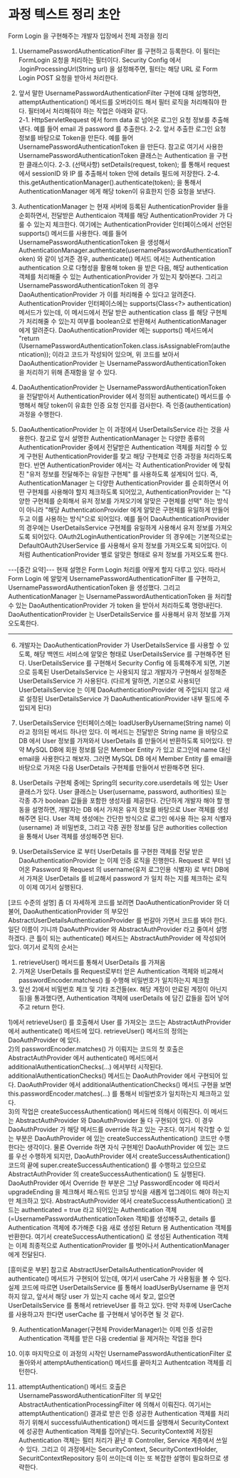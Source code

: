 # 과정 텍스트 정리 초안  

Form Login 을 구현해주는 개발자 입장에서 전체 과정을 정리

1. UsernamePasswordAuthenticationFilter 를 구현하고 등록한다. 이 필터는 FormLogin 요청을 처리하는 필터이다. Security Config 에서 .loginProcessingUrl(String url) 을 설정해주면, 필터는 해당 URL 로 Form Login POST 요청을 받아서 처리한다. 
2. 앞서 말한 UsernamePasswordAuthenticationFilter 구현에 대해 설명하면, attemptAuthentication() 메서드를 오버라이드 해서 필터 로직을 처리해줘야 한다. 필터에서 처리해줘야 하는 작업은 아래와 같다.  
2-1. HttpServletRequest 에서 form data 로 넘어온 로그인 요청 정보를 추출해낸다. 예를 들어 email 과 password 를 추출한다. 
2-2. 앞서 추출한 로그인 요청 정보를 바탕으로 Token을 만든다. 예를 들어 UsernamePasswordAuthenticationToken 을 만든다. 참고로 여기서 사용한 UsernamePasswordAuthenticationToken 클래스는 Authentication 을 구현한 클래스이다. 
2-3. (선택사항) setDetails(request, token); 를 통해서 request 에서 sessionID 와 IP 를 추출해서 token 안에 details 필드에 저장한다. 
2-4.  this.getAuthenticationManager().authenticate(token); 을 통해서 AuthenticationManager 에게 해당 token이 유효한지 인증 요청을 보낸다. 

3. AuthenticationManager 는 현재 서버에 등록된 AuthenticationProvider 들을 순회하면서, 전달받은 Authenticaion 객체를 해당 AuthenticationProvider 가 다룰 수 있는지 체크한다. 여기에는 AuthenticationProvider 인터페이스에서 선언된 supports() 메서드를 사용한다. 예를 들어 UsernamePasswordAuthenticationToken 을 생성해서 AuthenticationManager.authenticate(usernamePasswordAuthenticationToken) 와 같이 넘겨준 경우, authenticate() 메서드 에서는 Authentication authentication 으로 다형성을 활용해 token 을 받은 다음, 해당 authentication 객체를 처리해줄 수 있는 AuthenticationProvider 가 있는지 찾아본다. 그리고 UsernamePasswordAuthenticationToken 의 경우 DaoAuthenticationProvider 가 이를 처리해줄 수 있다고 알려준다. AuthenticationProvider 인터페이스에는 supports(Class<?> authentication) 메서드가 있는데, 이 메서드에서 전달 받은 authentication class 를 해당 구현체가 처리해줄 수 있는지 여부를 boolean으로 반환해서 AuthenticationManager 에게 알려준다. DaoAuthenticationProvider 에는 supports() 메서드에서 "return (UsernamePasswordAuthenticationToken.class.isAssignableFrom(authentication)); 이라고 코드가 작성되어 있으며, 위 코드를 보아서 DaoAuthenticationProvider 는 UsernamePasswordAuthenticationToken 을 처리하기 위해 존재함을 알 수 있다. 

4. DaoAuthenticationProvider 는 UsernamePasswordAuthenticationToken 을 전달받아서 AuthenticationProvider 에서 정의된 authenticate() 메서드를 수행해서 해당 token이 유효한 인증 요청 인지를 검사한다. 즉 인증(authentication) 과정을 수행한다. 

5. DaoAuthenticationProvider 는 이 과정에서 UserDetailsService 라는 것을 사용한다. 참고로 앞서 설명한 AuthenticationManager 는 다양한 종류의 AuthenticationProvider 중에서 전달받은 Authentication 객체를 처리할 수 있게 구현된 AuthenticationProvider를 찾고 해당 구현체로 인증 과정을 처리하도록 한다. 반면 AuthenticationProvider 에서는 각 AuthenticationProvider 에 맞춰진 "유저 정보를 전달해주는 유일한 구현체" 를 사용하도록 설계되어 있다. 즉, AuthenticationManager 는 다양한 AuthenticationProvider 를 순회하면서 어떤 구현체를 사용해야 할지 체크하도록 되어있고, AuthenticationProvider 는 "다양한 구현체를 순회해서 유저 정보를 가져오기에 알맞은 구현체를 선택" 하는 방식이 아니라 "해당 AuthenticationProvider 에게 알맞은 구현체를 유일하게 만들어 두고 이를 사용하는 방식"으로 되어있다. 
예를 들어 DaoAuthenticationProvider 의 경우에는 UserDetailsService 구현체를 유일하게 사용해서 유저 정보를 가져오도록 되어있다. OAuth2LoginAuthenticationProvider 의 경우에는 기본적으로는 DefaultOAuth2UserService 를 사용해서 유저 정보를 가져오도록 되어있다. 이처럼 AuthenticationProvider 별로 알맞은 형태로 유저 정보를 가져오도록 한다. 

---[중간 요약]---
 현재 설명은 Form Login 처리를 어떻게 할지 다루고 있다. 따라서 Form Login 에 알맞게 UsernamePasswordAuthenticationFilter 를 구현하고, UsernamePasswordAuthenticationToken 을 생성했다. 그리고 AuthenticationManager 는 UsernamePasswordAuthenticationToken 을 처리할 수 있는 DaoAuthenticationProvider 가 token 을 받아서 처리하도록 명령내린다. DaoAuthenticationProvider 는 UserDetailsService 를 사용해서 유저 정보를 가져오도록한다. 
--- --- ---

6. 개발자는 DaoAuthenticationProvider 가 UserDetailsService 를 사용할 수 있도록, 해당 백엔드 서비스에 알맞은 형태로 UserDetailsService 를 구현해주면 된다. UserDetailsService 를 구현해서 Security Config 에 등록해주게 되면, 기본으로 등록된 UserDetailsService 는 사용되지 않고 개발자가 구현해서 설정해준 UserDetailsService 가 사용된다. (다르게 말하면, 기본으로 사용되던 UserDetailsService 는 이제 DaoAuthenticationProvider 에 주입되지 않고 새로 설정된 UserDetailsService 가 DaoAuthenticationProvider 내부 필드에 주입되게 된다)  

7. UserDetailsService 인터페이스에는 loadUserByUsername(String name) 이라고 정의된 메서드 하나만 있다. 이 메서드는 전달받은 String name 을 바탕으로 DB 에서 User 정보를 가져와서 UserDetails 를 만들어서 반환하도록 되어있다. 만약 MySQL DB에 회원 정보를 담은 Member Entity 가 있고 로그인에 name 대신 email을 사용한다고 해보자. 그러면 MySQL DB 에서 Member Entity 를 email을 바탕으로 가져온 다음 UserDetails 구현체를 만들어서 반환해주면 된다.

8. UserDetails 구현체 중에는 Spring의 security.core.userdetails 에 있는 User 클래스가 있다. User 클래스는 User(username, password, authorities) 또는 각종 추가 boolean 값들을 포함한 생성자를 제공한다. 간단하게 개발자 해야 할 행동을 설명하면, 개발자는 DB 에서 가져온 유저 정보를 바탕으로 User 객체를 생성해주면 된다. User 객체 생성에는 간단한 방식으로 로그인 에사용 하는 유저 식별자(username) 과 비밀번호, 그리고 각종 권한 정보를 담은 authorities collection을 통해서 User 객체를 생성해주면 된다.

9. UserDetailsService 로 부터 UserDetails 를 구현한 객체를 전달 받은 DaoAuthenticationProvider 는 이제 인증 로직을 진행한다. Request 로 부터 넘어온 Password 와 Request 의 username(유저 로그인용 식별자) 로 부터 DB에서 가져온 UserDetails 를 비교해서 password 가 일치 하는 지를 체크하는 로직이 이제 여기서 실행된다. 

[코드 수준의 설명]
좀 더 자세하게 코드를 보려면 DaoAuthenticationProvider 와 더불어, DaoAuthenticationProvider 의 부모인 AbstractUserDetailsAuthenticationProvider 를 번갈아 가면서 코드를 봐야 한다. 
일단 이름이 기니까 DaoAuthProvider 와 AbstractAuthProvider 라고 줄여서 설명하겠다. 
큰 틀이 되는 authenticate() 메서드는 AbstractAuthProvider 에 작성되어 있다. 여기서 로직의 순서는 
1) retrieveUser() 메서드를 통해서 UserDetails 를 가져옴 
2) 가져온 UserDetails 를 Request로부터 얻은 Authentication 객체와 비교해서 passwordEncoder.matches() 를 수행해 비밀번호가 일치하는지 체크함 
3) 앞선 2)에서 비밀번호 체크 및 기타 조건들(ex. 해당 계정이 만료된 계정이 아닌지 등)을 통과했다면, Authentication 객체에 userDetails 에 담긴 값들을 집어 넣어주고 return 한다. 

1)에서 retrieveUser() 를 호출해서 User 를 가져오는 코드는 AbstractAuthProvider 에서 authenticate() 메서드에 있다. retrieveUser() 메서드의 정의는 DaoAuthProvider 에 있다.   
2)의 passwordEncoder.matches() 가 이뤄지는 코드의 첫 호출은 AbstractAuthProvider 에서 authenticate() 메서드에서 additionalAuthenticationChecks(...) 에서부터 시작된다. additionalAuthenticationChecks() 메서드는 DaoAuthProvider 에서 구현되어 있다. 
DaoAuthProvider 에서 additionalAuthenticationChecks() 메서드 구현을 보면 this.passwordEncoder.matches(...) 를 통해서 비밀번호가 일치하는지 체크하고 있다.  
3)의 작업은 createSuccessAuthentication() 메서드에 의해서 이뤄진다. 이 메서드는 AbstractAuthProvider 와 DaoAuthProvider 둘 다 구현되어 있다. 이 경우 DaoAuthProvider 가 해당 메서드를 override 하고 있는 구조다. 여기서 착각할 수 있는 부분은 DaoAuthProvider 에 있는 createSuccessAuthentication() 코드만 수행한다는 생각이다. 물론 Override 하면 자식 구현체인 DaoAuthProvider 에 있는 코드를 우선 수행하게 되지만, DaoAuthProvider 에서 createSuccessAuthentication() 코드의 끝에 super.createSuccessAuthentication() 를 수행하고 있으므로 AbstractAuthProvider 의 createSuccessAuthentication() 도 실행된다. 
DaoAuthProvider 에서 Override 한 부분은 그냥 PasswordEncoder 에 따라서 upgradeEnding 을 체크해서 패스워드 인코딩 방식을 새롭게 업그레이드 해야 하는지 만 체크하고 있다.
AbstractAuthProvider 에서 createSuccessAuthentication() 코드는 authenticated = true 라고 되어있는 Authentication 객체 (=UsernamePasswordAuthenticationToken 객체)를 생성해주고, details 를 Authentication 객체에 추가해준 다음 새로 생성된 Return 용 Authentication 객체를 반환한다. 여기서 createSuccessAuthentication() 로 생성된 Authentication 객체는 이제 최종적으로 AuthenticationProvider 를 벗어나서 AuthenticationManager 에게 전달된다.

[흥미로운 부분] 참고로 AbstractUserDetailsAuthenticationProvider 에 authenticate() 메서드가 구현되어 있는데, 여기서 userCahe 가 사용됨을 볼 수 있다. 실제 코드에 따르면 UserDetailsService 를 통해서 loadUserByUsername 을 먼저 하지 않고, 앞서서 해당 user 가 있는지 cache 에서 찾고, 없으면 UserDetailsService 를 통해서 retrieveUser 를 하고 있다. 만약 차후에 UserCache 를 사용하고자 한다면 userCache 를 구현해서 넣어주면 될 것 같다. 

9. AuthenticationManager(구현체 ProviderManager)는 이제 인증 성공한 Authentication 객체를 받은 다음 credential 을 제거하는 작업을 한다 

10. 이후 마지막으로 이 과정의 시작인 UsernamePasswordAuthenticationFilter 로 돌아와서 attemptAuthentication() 메서드를 끝마치고 Authentcation 객체를 리턴한다. 

11. attemptAuthentication() 메서드 호출은 UsernamePasswordAuthenticationFilter 의 부모인 AbstractAuthenticationProcessingFilter 에 의해서 이뤄진다. 여기서는 attemptAuthentication() 결과로 받은 인증 성공한 Authentication 객체를 처리하기 위해서 successfulAuthentication() 메서드를 실행해서 SecurityContext 에 성공한 Authentication 객체를 집어넣는다. SecurityContext에 저장된 Authentication 객체는 필터 처리가 끝난 후 Controller, Service 계층에서 쓰일 수 있다. 그리고 이 과정에서는 SecurityContext, SecurityContextHolder, SecuritContextRepository 등이 쓰이는데 이는 또 복잡한 설명이 필요하므로 생략한다.  
